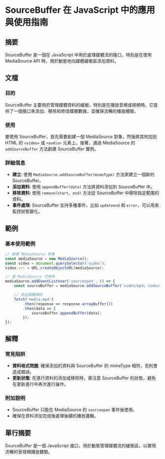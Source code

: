 <!--
Meta Description: # SourceBuffer 在 JavaScript 中的應用與使用指南 ## 摘要 SourceBuffer 是一個在 JavaScript 中用於處理媒體流的接口，特別是在使用 MediaSource API 時，用於動態地向媒體緩衝區添加資料。 ## 文檔 ### 目的 SourceBuff...
Meta Keywords: sourcebuffer, mediasource, video, javascript, addsourcebuffer
-->

# SourceBuffer 在 JavaScript 中的應用與使用指南

## 摘要
SourceBuffer 是一個在 JavaScript 中用於處理媒體流的接口，特別是在使用 MediaSource API 時，用於動態地向媒體緩衝區添加資料。

## 文檔
### 目的
SourceBuffer 主要用於管理媒體資料的緩衝，特別是在播放音頻或視頻時。它提供了一個接口來添加、移除和修改媒體數據，並確保流暢的播放體驗。

### 使用
要使用 SourceBuffer，首先需要創建一個 MediaSource 對象，然後將其附加到 HTML 的 `<video>` 或 `<audio>` 元素上。接著，通過 MediaSource 的 `addSourceBuffer` 方法創建 SourceBuffer 實例。

### 詳細信息
- **建立**: 使用 `MediaSource.addSourceBuffer(mimeType)` 方法來建立一個新的 SourceBuffer。
- **添加資料**: 使用 `appendBuffer(data)` 方法將資料添加到 SourceBuffer 中。
- **移除資料**: 使用 `remove(start, end)` 方法從 SourceBuffer 中移除指定範圍的資料。
- **事件處理**: SourceBuffer 支持多種事件，比如 `updateend` 和 `error`，可以用來監控狀態變化。

## 範例
### 基本使用範例
```javascript
// 創建 MediaSource 對象
const mediaSource = new MediaSource();
const video = document.querySelector('video');
video.src = URL.createObjectURL(mediaSource);

// 當 MediaSource 可用時
mediaSource.addEventListener('sourceopen', () => {
    const sourceBuffer = mediaSource.addSourceBuffer('video/mp4; codecs="avc1.42E01E, mp4a.40.2"');

    // 添加媒體資料
    fetch('media.mp4')
        .then(response => response.arrayBuffer())
        .then(data => {
            sourceBuffer.appendBuffer(data);
        });
});
```

## 解釋
### 常見陷阱
- **資料格式問題**: 確保添加的資料與 SourceBuffer 的 mimeType 相符，否則會造成錯誤。
- **更新狀態**: 在進行資料的添加或移除時，需注意 SourceBuffer 的狀態，避免在更新進行中再次進行操作。

### 附加說明
- SourceBuffer 只能在 MediaSource 的 `sourceopen` 事件後使用。
- 確保在資料添加完成後處理後續的播放邏輯。

## 單行摘要
SourceBuffer 是一個 JavaScript 接口，用於動態管理媒體流的緩衝區，以實現流暢的音視頻播放體驗。